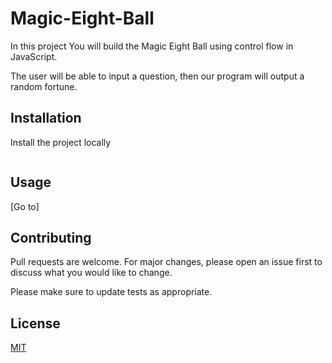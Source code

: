 # Magic-Eight-Ball

In this project You will build the Magic Eight Ball using control flow in JavaScript.

The user will be able to input a question, then our program will output a random fortune.

## Installation

Install the project locally
```bash
```

## Usage

[Go to]



## Contributing
Pull requests are welcome. For major changes, please open an issue first to discuss what you would like to change.

Please make sure to update tests as appropriate.

## License
[MIT](https://choosealicense.com/licenses/mit/)

